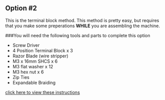 ## Option #2
This is the terminal block method. This method is pretty easy, but requires that you make some preperations **WHILE** you are assembling the machine.

###You will need the following tools and parts to complete this option

* Screw Driver
* 4 Position Terminal Block x 3
* Razor Blade (wire stripper)
* M3 x 16mm SHCS x 6
* M3 flat washer x 12
* M3 hex nut x 6
* Zip Ties
* Expandable Braiding

[click here to view these instructions](wiring_2.html)